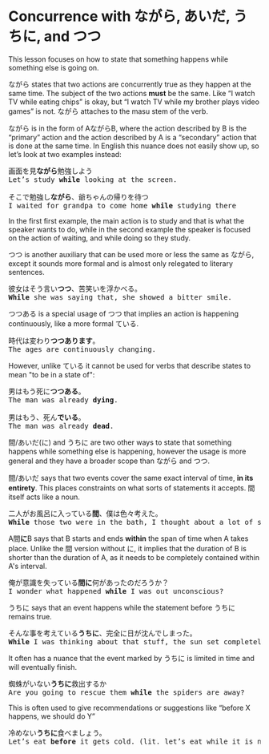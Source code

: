 # Concurrence with ながら, あいだ, うちに, and つつ

This lesson focuses on how to state that something happens while something else is going on. 

ながら states that two actions are concurrently true as they happen at the same time. The subject of the two actions **must** be the same. Like “I watch TV while eating chips” is okay, but “I watch TV while my brother plays video games” is not. ながら attaches to the masu stem of the verb.

ながら is in the form of AながらB, where the action described by B is the “primary” action and the action described by A is a “secondary” action that is done at the same time. In English this nuance does not easily show up, so let’s look at two examples instead:

<pre>
画面を見<b>ながら</b>勉強しよう
Let’s study <b>while</b> looking at the screen.

そこで勉強し<b>ながら</b>、爺ちゃんの帰りを待つ
I waited for grandpa to come home <b>while</b> studying there
</pre>

In the first first example, the main action is to study and that is what the speaker wants to do, while in the second example the speaker is focused on the action of waiting, and while doing so they study.

つつ is another auxiliary that can be used more or less the same as ながら, except it sounds more formal and is almost only relegated to literary sentences. 

<pre>
彼女はそう言い<b>つつ</b>、苦笑いを浮かべる。
<b>While</b> she was saying that, she showed a bitter smile.
</pre>

つつある is a special usage of つつ that implies an action is happening continuously, like a more formal ている. 

<pre>
時代は変わり<b>つつあります</b>。  
The ages are continuously changing.
</pre>

However, unlike ている it cannot be used for verbs that describe states to mean "to be in a state of":

<pre>
男はもう死に<b>つつある</b>。
The man was already <b>dying</b>.

男はもう、死ん<b>でいる</b>。
The man was already <b>dead</b>.
</pre>

間/あいだ(に) and うちに are two other ways to state that something happens while something else is happening, however the usage is more general and they have a broader scope than ながら and つつ.

間/あいだ says that two events cover the same exact interval of time, **in its entirety**. This places constraints on what sorts of statements it accepts. 間 itself acts like a noun.

<pre>
二人がお風呂に入っている<b>間</b>、僕は色々考えた。
<b>While</b> those two were in the bath, I thought about a lot of stuff.
</pre>

A間**に**B says that B starts and ends **within** the span of time when A takes place. Unlike the 間 version without に, it implies that the duration of B is shorter than the duration of A, as it needs to be completely contained within A's interval.

<pre>
俺が意識を失っている<b>間に</b>何があったのだろうか？
I wonder what happened <b>while</b> I was out unconscious? 
</pre>

うちに says that an event happens while the statement before うちに remains true.

<pre>
そんな事を考えている<b>うちに</b>、完全に日が沈んでしまった。
<b>While</b> I was thinking about that stuff, the sun set completely. 
</pre>

It often has a nuance that the event marked by うちに is limited in time and will eventually finish. 

<pre>
蜘蛛がいない<b>うちに</b>救出するか
Are you going to rescue them <b>while</b> the spiders are away?
</pre>

This is often used to give recommendations or suggestions like “before X happens, we should do Y”

<pre>
冷めない<b>うちに</b>食べましょう。
Let’s eat <b>before</b> it gets cold. (lit. let’s eat while it is not cold)
</pre>

